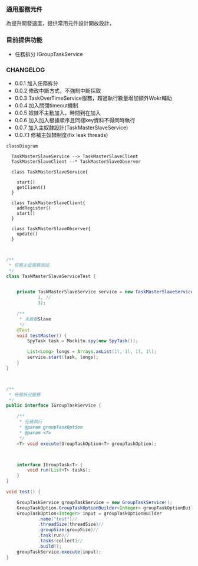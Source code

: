 ### 通用服務元件

為提升開發速度，提供常用元件設計開放設計，

### 目前提供功能

* 任務拆分 IGroupTaskService

### CHANGELOG

- 0.0.1  加入任務拆分
- 0.0.2  修改中斷方式，不強制中斷採取
- 0.0.3  TaskOverTimeService服務，超過執行數量增加額外Wokr輔助
- 0.0.4  加入關閉timeout機制
- 0.0.5  奴隸不主動加入，時間到在加入
- 0.0.6  加入加入根據順序且同樣key資料不得同時執行
- 0.0.7  加入主奴隸設計(TaskMasterSlaveService)
- 0.0.7.1 修補主奴隸制度(fix leak threads)

```mermaid
classDiagram

  TaskMasterSlaveService --> TaskMasterSlaveClient
  TaskMasterSlaveClient --* TaskMasterSlaveObserver
  
  class TaskMasterSlaveService{
   
    start()
    getClient()
  }
  
  class TaskMasterSlaveClient{
    addRegister()
    start()
  }
    
  class TaskMasterSlaveObserver{
    update()
  }
 
```


```java

/**
 * 任務主從服務測試
 */
class TaskMasterSlaveServiceTest {


    private TaskMasterSlaveService service = new TaskMasterSlaveService(1,
            1, //
            3);

    /**
     * 未啟動Slave
     */
    @Test
    void testMaster() {
        SpyTask task = Mockito.spy(new SpyTask());

        List<Long> longs = Arrays.asList(1l, 1l, 1l, 1l);
        service.start(task, longs);
    }
}
```

```java


/**
 * 任務拆分服務
 */
public interface IGroupTaskService {

    /**
     * 任務執行
     * @param groupTaskOption
     * @param <T>
     */
    <T> void execute(GroupTaskOption<T> groupTaskOption);



    interface IGroupTask<T> {
        void run(List<T> tasks);
    }
}

void test() {

    GroupTaskService groupTaskService = new GroupTaskService();
    GroupTaskOption.GroupTaskOptionBuilder<Integer> groupTaskOptionBuilder = new GroupTaskOption.GroupTaskOptionBuilder();
    GroupTaskOption<Integer> input = groupTaskOptionBuilder
            .name("test")//
            .threadSize(threadSize)//
            .groupSize(groupSize)//
            .task(run)//
            .tasks(collect)//
            .build();
    groupTaskService.execute(input);
}
```
